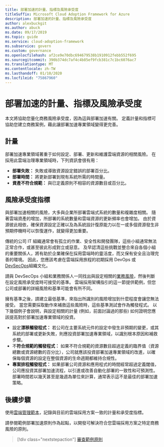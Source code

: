 ```yaml
---
title: 部署加速的計量、指標及風險承受度
titleSuffix: Microsoft Cloud Adoption Framework for Azure
description: 部署加速的計量、指標及風險承受度
author: alexbuckgit
ms.author: abuck
ms.date: 09/17/2019
ms.topic: guide
ms.service: cloud-adoption-framework
ms.subservice: govern
ms.custom: governance
ms.openlocfilehash: af2ce9e70dbc694679538b1910912febb552f695
ms.sourcegitcommit: 390b374dc7af4c4b85ef9fcb381c7c1bc6076ac7
ms.translationtype: MT
ms.contentlocale: zh-TW
ms.lasthandoff: 01/10/2020
ms.locfileid: "75867960"
---
```

# <a name="deployment-acceleration-metrics-indicators-and-risk-tolerance"></a>部署加速的計量、指標及風險承受度

本文將協助您量化商務風險承受度，因為這與部署加速有關。 定義計量和指標可協助您建立商務案例，藉此讓部署加速專業領域變得更完善。

## <a name="metrics"></a>計量

部署加速專業領域著重于如何設定、部署、更新和維護雲端資源的相關風險。 在採用此雲端治理專業領域時，下列資訊會很有用：

- **部署失敗：** 失敗或導致資源設定錯誤的部署百分比。
- **部署時間：** 將更新部署到現有系統所需的時間量。
- **資產不符合規範：** 與已定義原則不相容的資源數目或百分比。

## <a name="risk-tolerance-indicators"></a>風險承受度指標

與部署加速相關的風險，大多與企業所部署雲端式系統的數量和複雜度相關。 隨著雲端資產的增加，所部署的系統數量和雲端資源的更新頻率也會增加。 由於資源彼此相依，確保資源設定正確以及為系統設計復原能力以在一或多個資源發生非預期停機時可以恢復運作，就變得更加重要。

<!-- "en-us" location is required for the URL below. -->

傳統的公司 IT 組織通常會有孤立的作業、安全性和開發團隊，這些小組通常無法正常合作，或甚至彼此形成對立或惡意。 及早認清這些挑戰並整合來自各個小組的重要關係人，將有助於企業確保在採用雲端時的靈活度，而又保有安全且治理完善的環境。 因此，您應該考慮在雲端採用旅程的初期採用 DevOps 或[DevSecOps](https://www.microsoft.com/en-us/securityengineering/devsecops)組織文化。

請與 DevSecOps 小組和業務關係人一同找出與設定相關的[業務風險](./business-risks.md)，然後判斷在設定風險承受度時可接受的基準。 雲端採用架構指引的這一節提供範例，但您公司或部署的詳細風險和基準可能會有所不同。

擁有基準之後，請建立最低基準，來指出所識別的風險增加到什麼程度會讓您無法接受。 當您需要採取動作來補救這些風險時，這些基準測試會作為觸發程式。 以下幾個例子會說明，與設定相關的計量 (例如，前面討論過的那些) 如何證明您應該提高對於部署加速專業領域的投資。

- 設定**漂移觸發程式：** 若公司在主要系統元件的設定中發生非預期的變更，或其系統的部署或更新失敗，則應投資部署加速專業領域，以識別根本原因和補救步驟。
- 不**符合規範的觸發程式：** 如果不符合規範的資源數目超過定義的臨界值（資源總數或資源總數的百分比），公司就應該投資部署加速專業領域的改進，以確保每個資源的設定在整個資源的生命週期都維持合規性。
- **專案排程觸發程式：** 如果部署公司資源和應用程式的時間經常超過定義閾值，公司應投資其部署加速流程，以引進或改善自動化部署的一致性和可預測性。 部署時間若以幾天甚至是幾週為單位來計算，通常表示這不是最佳的部署加速策略。

## <a name="next-steps"></a>後續步驟

使用[雲端管理範本](./template.md)，記錄與目前的雲端採用方案一致的計量和承受度指標。

請參閱範例部署加速原則作為起點，以開發可解決符合您雲端採用方案之特定商務風險的原則。

> [!div class="nextstepaction"]
> [審查範例原則](./policy-statements.md)
